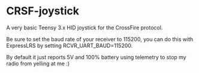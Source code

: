 # CRSF-joystick

A very basic Teensy 3.x HID joystick for the CrossFire protocol.

Be sure to set the baud rate of your receiver to 115200, you can do this with ExpressLRS by setting RCVR_UART_BAUD=115200.

By default it just reports 5V and 100% battery using telemetry to stop my radio from yelling at me :)